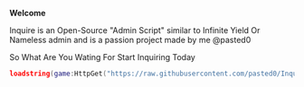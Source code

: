 **Welcome**


Inquire is an Open-Source "Admin Script" similar to Infinite Yield Or Nameless admin
and is a passion project made by me @pasted0


So What Are You Wating For Start Inquiring Today 
```lua
loadstring(game:HttpGet("https://raw.githubusercontent.com/pasted0/Inquire/refs/heads/main/main.lua"))()
```
